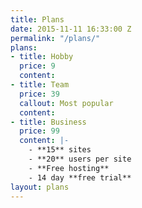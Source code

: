 ```yaml
---
title: Plans
date: 2015-11-11 16:33:00 Z
permalink: "/plans/"
plans:
- title: Hobby
  price: 9
  content: 
- title: Team
  price: 39
  callout: Most popular
  content: 
- title: Business
  price: 99
  content: |-
    - **15** sites
    - **20** users per site
    - **Free hosting**
    - 14 day **free trial**
layout: plans
---
```


